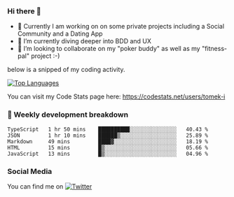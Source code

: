 ### Hi there 👋


- 🔭 Currently I am working on on some private projects including a Social Community and a Dating App
- 🌱 I’m currently diving deeper into BDD and UX
- 👯 I’m looking to collaborate on my "poker buddy" as well as my "fitness-pal" project :-)

below is a snipped of my coding activity.
<!--
**tomek-i/tomek-i** is a ✨ _special_ ✨ repository because its `README.md` (this file) appears on your GitHub profile.

Here are some ideas to get you started:

- 🔭 I’m currently working on ...
- 🌱 I’m currently learning ...
- 👯 I’m looking to collaborate on ...
- 🤔 I’m looking for help with ...
- 💬 Ask me about ...
- 📫 How to reach me: ...
- 😄 Pronouns: ...
- ⚡ Fun fact: ...
-->
[![Top Languages](https://github-readme-stats.vercel.app/api/top-langs/?username=tomek-i&layout=compact)](https://github.com/tomek-i)

You can visit my Code Stats page here: https://codestats.net/users/tomek-i

### 💬 Weekly development breakdown
<!--START_SECTION:waka-->

```text
TypeScript   1 hr 50 mins    ██████████░░░░░░░░░░░░░░░   40.43 %
JSON         1 hr 10 mins    ██████▒░░░░░░░░░░░░░░░░░░   25.89 %
Markdown     49 mins         ████▓░░░░░░░░░░░░░░░░░░░░   18.19 %
HTML         15 mins         █▒░░░░░░░░░░░░░░░░░░░░░░░   05.66 %
JavaScript   13 mins         █▒░░░░░░░░░░░░░░░░░░░░░░░   04.96 %
```

<!--END_SECTION:waka-->

<!-- Actual text -->

### Social Media
You can find me on [![Twitter][1.2]][1]

<!-- Icons -->

[1.2]: http://i.imgur.com/wWzX9uB.png 


<!-- Links to your social media accounts -->

[1]: https://twitter.com/tomek_i
